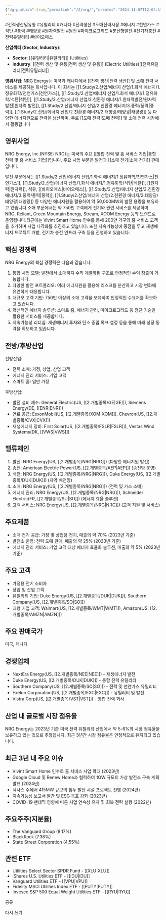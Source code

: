 ```yaml
---
{"dg-publish":true,"permalink":"/2/nrg/","created":"2024-11-07T12:04:11.850+09:00","updated":"2025-07-29T21:37:04.986+09:00"}
---
```


#전력생산및유통 #유틸리티 #캐나다 #전력생산 #도매전력시장 #에너지 #천연가스 #석탄 #풍력 #태양광 #원자력발전 #원전 #마이크로그리드 #분산형발전 #전기차충전 #전력유틸리티 #바이오매스



**산업섹터 (Sector, Industry)**:

- **Sector**: [[유틸리티\|유틸리티]] (Utilities)
- **Industry**: [[전력 생산 및 유통\|전력 생산 및 유통]] (Electric Utilities)[[전력유틸리티\|전력유틸리티]]


**영위사업**: NRG Energy는 미국과 캐나다에서 [[전력 생산\|전력 생산]] 및 소매 전력 서비스를 제공하는 회사입니다. 이 회사는 [[1.Study/2.산업/에너지 산업/1.화석 에너지/1.정유화학/천연가스\|천연가스]], [[1.Study/2.산업/에너지 산업/1.화석 에너지/1.정유화학/석탄\|석탄]], [[1.Study/2.산업/에너지 산업/2.친환경 에너지/1.원자력발전/원자력 발전\|원자력 발전]], [[1.Study/2.산업/에너지 산업/2.친환경 에너지/3.풍력/풍력\|풍력]], [[1.Study/2.산업/에너지 산업/2.친환경 에너지/2.태양광/태양광\|태양광]] 등 다양한 에너지원으로 전력을 생산하며, 주로 [[도매 전력\|도매 전력]] 및 소매 전력 시장에서 활동합니다


## 영위사업

NRG Energy, Inc.(NYSE: NRG)는 미국의 주요 [[통합 전력 및 홈 서비스 기업\|통합 전력 및 홈 서비스 기업]]입니다. 주요 사업 부문은 발전과 [[소매 전기\|소매 전기]] 판매입니다.

발전 부문에서는 [[1.Study/2.산업/에너지 산업/1.화석 에너지/1.정유화학/천연가스\|천연가스]], [[1.Study/2.산업/에너지 산업/1.화석 에너지/1.정유화학/석탄\|석탄]], [[원자력\|원자력]], 석유, [[바이오매스\|바이오매스]], [[1.Study/2.산업/에너지 산업/2.친환경 에너지/3.풍력/풍력\|풍력]], [[1.Study/2.산업/에너지 산업/2.친환경 에너지/2.태양광/태양광\|태양광]] 등 다양한 에너지원을 활용하여 약 50,000MW의 발전 용량을 보유하고 있습니다.소매 부문에서는 약 750만 고객에게 전기와 관련 서비스를 제공하며, NRG, Reliant, Green Mountain Energy, Stream, XOOM Energy 등의 브랜드로 운영됩니다.최근에는 Vivint Smart Home 인수를 통해 200만 가구의 홈 서비스 고객을 추가하며 사업 다각화를 추진하고 있습니다. 또한 지속가능성에 중점을 두고 재생에너지 프로젝트 개발, 전기차 충전 인프라 구축 등을 진행하고 있습니다.

## 핵심 경쟁력

NRG Energy의 핵심 경쟁력은 다음과 같습니다:

1. 통합 사업 모델: 발전에서 소매까지 수직 계열화된 구조로 안정적인 수익 창출이 가능합니다.
2. 다양한 발전 포트폴리오: 여러 에너지원을 활용해 리스크를 분산하고 시장 변화에 유연하게 대응합니다.
3. 대규모 고객 기반: 750만 이상의 소매 고객을 보유하여 안정적인 수요처를 확보하고 있습니다.
4. 혁신적인 에너지 솔루션: 스마트 홈, 에너지 관리, 마이크로그리드 등 첨단 기술을 활용한 서비스를 제공합니다.
5. 지속가능성 리더십: 재생에너지 투자와 탄소 중립 목표 설정 등을 통해 미래 성장 동력을 확보하고 있습니다.

## 전방/후방산업

전방산업:

- 전력 소매: 가정, 상업, 산업 고객
- 에너지 관리 서비스: 기업 고객
- 스마트 홈: 일반 가정

후방산업:

- 발전 설비 제조: General Electric(US, [[2.개별종목/GE\|GE]]), Siemens Energy(DE, [[ENR\|ENR]])
- 연료 공급: ExxonMobil(US, [[2.개별종목/XOM\|XOM]]), Chevron(US, [[2.개별종목/CVX\|CVX]])
- 재생에너지 장비: First Solar(US, [[2.개별종목/FSLR\|FSLR]]), Vestas Wind Systems(DK, [[VWS\|VWS]])

## 밸류체인

1. 발전: NRG Energy(US, [[2.개별종목/NRG\|NRG]]) (다양한 에너지원 발전)
2. 송전: American Electric Power(US, [[2.개별종목/AEP\|AEP]]) (송전망 운영)
3. 배전: NRG Energy(US, [[2.개별종목/NRG\|NRG]]), Duke Energy(US, [[2.개별종목/DUK\|DUK]]) (지역 배전망)
4. 소매: NRG Energy(US, [[2.개별종목/NRG\|NRG]]) (전력 및 가스 소매)
5. 에너지 관리: NRG Energy(US, [[2.개별종목/NRG\|NRG]]), Schneider Electric(FR, [[2.개별종목/SU\|SU]]) (에너지 효율 솔루션)
6. 고객 서비스: NRG Energy(US, [[2.개별종목/NRG\|NRG]]) (고객 지원 및 서비스)

## 주요제품

- 소매 전기 공급: 가정 및 상업용 전기, 매출의 약 70% (2023년 기준)
- 발전소 운영: 전력 도매 판매, 매출의 약 25% (2023년 기준)
- 에너지 관리 서비스: 기업 고객 대상 에너지 효율화 솔루션, 매출의 약 5% (2023년 기준)

## 주요 고객

- 가정용 전기 소비자
- 상업 및 산업 고객
- 유틸리티 기업: Duke Energy(US, [[2.개별종목/DUK\|DUK]]), Southern Company(US, [[2.개별종목/SO\|SO]])
- 대형 기업 고객: Walmart(US, [[2.개별종목/WMT\|WMT]]), Amazon(US, [[2.개별종목/AMZN\|AMZN]])

## 주요 판매국가

미국, 캐나다

## 경쟁업체

- NextEra Energy(US, [[2.개별종목/NEE\|NEE]]) - 재생에너지 발전
- Duke Energy(US, [[2.개별종목/DUK\|DUK]]) - 통합 전력 유틸리티
- Southern Company(US, [[2.개별종목/SO\|SO]]) - 전력 및 천연가스 유틸리티
- Exelon Corporation(US, [[2.개별종목/EXC\|EXC]]) - 유틸리티 및 발전
- Vistra Corp(US, [[2.개별종목/VST\|VST]]) - 통합 전력 회사

## 산업 내 글로벌 시장 점유율

NRG Energy는 2023년 기준 미국 전력 유틸리티 산업에서 약 5-6%의 시장 점유율을 보유하고 있는 것으로 추정됩니다. 최근 3년간 시장 점유율은 안정적으로 유지되고 있습니다.

## 최근 3년 내 주요 이슈

- Vivint Smart Home 인수로 홈 서비스 사업 확대 (2023년)
- Google Cloud 및 Renew Home과 협력하여 1GW 규모의 가상 발전소 구축 계획 발표 (2024년)
- 텍사스 주에서 415MW 규모의 첨두 발전 시설 프로젝트 진행 (2024년)
- 지속가능성 보고서 발간 및 ESG 목표 강화 (2023년)
- COVID-19 팬데믹 영향에 따른 사업 연속성 유지 및 회복 전략 실행 (2022년)

## 주요주주(지분율)

- The Vanguard Group (8.17%)
- BlackRock (7.38%)
- State Street Corporation (4.55%)

## 관련 ETF

- Utilities Select Sector SPDR Fund - [[XLU\|XLU]]
- iShares U.S. Utilities ETF - [[IDU\|IDU]]
- Vanguard Utilities ETF - [[VPU\|VPU]]
- Fidelity MSCI Utilities Index ETF - [[FUTY\|FUTY]]
- Invesco S&P 500 Equal Weight Utilities ETF - [[RYU\|RYU]]

공유

다시 쓰기